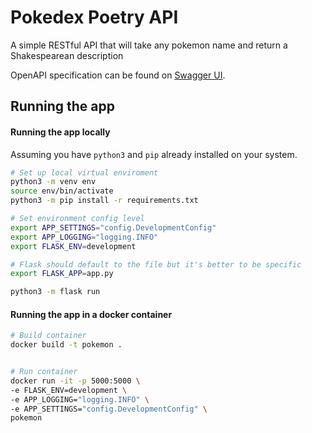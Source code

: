 # Pokedex Poetry API

A simple RESTful API that will take any pokemon name and return a Shakespearean description

OpenAPI specification can be found on [Swagger UI](https://app.swaggerhub.com/apis-docs/teddynecsoiu/pokemon/1.0.0#/Pokemon/get_pokemon__pokemon_name_).

## Running the app

#### Running the app locally

Assuming you have `python3` and `pip` already installed on your system.

```bash
# Set up local virtual enviroment
python3 -m venv env
source env/bin/activate
python3 -m pip install -r requirements.txt

# Set environment config level
export APP_SETTINGS="config.DevelopmentConfig"
export APP_LOGGING="logging.INFO"
export FLASK_ENV=development

# Flask should default to the file but it's better to be specific
export FLASK_APP=app.py

python3 -m flask run
```

#### Running the app in a docker container

```bash
# Build container
docker build -t pokemon .


# Run container
docker run -it -p 5000:5000 \
-e FLASK_ENV=development \
-e APP_LOGGING="logging.INFO" \
-e APP_SETTINGS="config.DevelopmentConfig" \
pokemon
```
